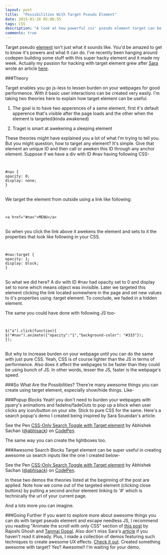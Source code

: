 ```yaml
---
layout: post
title:  "Possibilities With Target Pseudo Element"
date: 2015-01-26 05:06:55
tags: CSS
description: "A look at how powerful css' pseudo element target can be and how it can help you go js-less for littile user interactions like popping up a lightbox, show/hide nav bar etc."
comments: true
---
```


Target pseudo [element](http://dev.w3.org/csswg/selectors-4/#the-target-pseudo) isn't just what it sounds like. You'd be amazed to get to know it's powers and what It can do. I've recently been hanging around codepen building some stuff with this super hacky element and it made my week. Actually my passion for hacking with target element grew after [Sara](https://twitter.com/SaraSoueidan) wrote an article [here](http://blogs.adobe.com/dreamweaver/2015/01/using-the-css-target-selector-to-create-javascript-less-ui-effects.html).

###Theory

Target enables you go js-less to lessen burden on your webpages for good performence. With it basic user interactions can be created very easily.
I'm taking two theories here to explain how target element can be useful.

1.  <span class="highlight">The goal is to have two apperences of a same element, first it's default apperence that's visible after the page loads and the other when the element is targeted(kinda awakened)</span>

2. <span class="highlight"> Traget is smart at awekening a sleeping element</span>

These theories might have explained you a lot of what I'm trying to tell you. But you might question, how to target any element? It's simple. Give that element an unique ID and then call or aweken this ID through any anchor element.
Suppose if we have a div with ID #nav having following CSS-

<pre>
<code class="language-css">

#nav {
opacity: 0;
display: none;
}
</code>
</pre>

We target the element from outside using a link like following:

<pre>
<code class="language-markup">

&lt;a href="#nav">MENU&lt;/a>
</code>
</pre>

So when you click the link above it awekens the element and sets to it the properties that look like following in your CSS.

<pre class="line-numbers">
<code class="line-numbers language-css">

#nav:target {
opacity: 1;
display: block;
}
</code>
</pre>

So what we did here? A div with ID #nav had opacity set to 0 and display set to none which means object was invisible. Later we targeted this element clicking the link located somewhere in the page and set new values to it's properties using :target element. To conclude, we faded in a hidden element.

The same you could have done with following JS too-

<pre>
<code class="language-javascript">

$("a").click(function){
$("#nav").animate({"opacity":"1","background-color": "#333"});
});
</code>
</pre>

But why to increase burden on your webpage until you can do the same with just pure CSS. Yeah, CSS is of course lighter than the JS in terms of performence. Also does it affect the webpages to be faster than they could be using bunch of JS. In other words, lesser the JS, faster is the webpage's speed.

###So What Are the Possibilities?
There're many awesome things you can create using target element, especially show/hide things. Like-

###Popup Blocks
Yeah! you don't need to burden your webpages with jquery's animations and fadeIns/fadeOuts to pop up a block when user clicks any icon/button on your site. Stick to pure CSS for the same.
Here's a search popup's demo I created being inspired by Sara Soueidan's article.

<p data-height="268" data-theme-id="0" data-slug-hash="KwqNbv" data-default-tab="result" data-user="abhisack" class='codepen'>See the Pen <a href='http://codepen.io/abhisack/pen/KwqNbv/'>CSS-Only Search Toggle with Target element</a> by Abhishek Sachan (<a href='http://codepen.io/abhisack'>@abhisack</a>) on <a href='http://codepen.io'>CodePen</a>.</p>
<script async src="//assets.codepen.io/assets/embed/ei.js"></script>

The same way you can create the lightboxes too.

###Awesome Search Blocks
Target element can be super useful in creating awesome ux search inputs like the one I created below-

<p data-height="268" data-theme-id="0" data-slug-hash="MYoELr" data-default-tab="result" data-user="abhisack" class='codepen'>See the Pen <a href='http://codepen.io/abhisack/pen/MYoELr/'>CSS-Only Search Toggle with Target element</a> by Abhishek Sachan (<a href='http://codepen.io/abhisack'>@abhisack</a>) on <a href='http://codepen.io'>CodePen</a>.</p>
<script async src="//assets.codepen.io/assets/embed/ei.js"></script>

In these two demos the theories listed at the beginning of the post are applied. Note how we come out of the targeted element (clicking close buttons) by putting a second anchor element linking to '#' which is technically the url of your current page.

And a lots more you can imagine.

###Going Further
If you want to explore more about awesome things you can do with target pseudo element and escape needless JS, I recommend you reading "Animate the scroll with only CSS" section of [this post](http://css-tricks.com/tour-performant-responsive-css-site/) by Rajoshi Ghosh and [Tanmai Gopal](http://codepen.io/tanmaig). Also don't miss Sara's [article](http://blogs.adobe.com/dreamweaver/2015/01/using-the-css-target-selector-to-create-javascript-less-ui-effects.html) if you haven't read it already. Plus, I made a collection of demos featuring such techniques to create awesome UX effects. [Check it out](http://codepen.io/collection/ABNaPw).
Created something awesome with target? Yes? Awesome!! I'm waiting for your demo.







